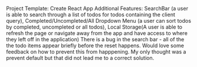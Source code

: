Project Template: Create React App
Additional Features: SearchBar (a user is able to search through a list of todos for todos containing the client query), Completed/Uncompleted/All Dropdown Menu (a user can sort todos by completed, uncompleted or all todos), Local Storage(A user is able to refresh the page or navigate away from the app and have access to where they left off in the application)
There is a bug in the search bar - all of the the todo items appear briefly before the reset happens. Would love some feedback on how to prevent this from happpening. My only thought was a prevent default but that did not lead me to a correct solution. 
